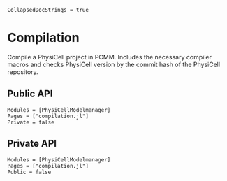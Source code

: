 ```@meta
CollapsedDocStrings = true
```

# Compilation

Compile a PhysiCell project in PCMM. Includes the necessary compiler macros and checks PhysiCell version by the commit hash of the PhysiCell repository.

## Public API
```@autodocs
Modules = [PhysiCellModelmanager]
Pages = ["compilation.jl"]
Private = false
```

## Private API
```@autodocs
Modules = [PhysiCellModelmanager]
Pages = ["compilation.jl"]
Public = false
```